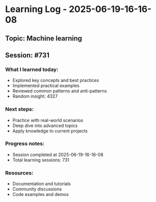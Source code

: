 # Learning Log - 2025-06-19-16-16-08

## Topic: Machine learning
## Session: #731

### What I learned today:
- Explored key concepts and best practices
- Implemented practical examples  
- Reviewed common patterns and anti-patterns
- Random insight: 4327

### Next steps:
- Practice with real-world scenarios
- Deep dive into advanced topics
- Apply knowledge to current projects

### Progress notes:
- Session completed at 2025-06-19-16-16-08
- Total learning sessions: 731

### Resources:
- Documentation and tutorials
- Community discussions
- Code examples and demos
